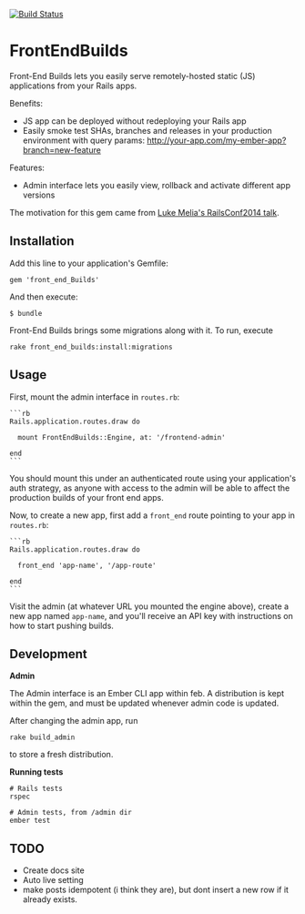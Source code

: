 [![Build Status](https://travis-ci.org/tedconf/front_end_builds.svg)](https://travis-ci.org/tedconf/front_end_builds)

# FrontEndBuilds

Front-End Builds lets you easily serve remotely-hosted static (JS) applications from your Rails apps.

Benefits:
  - JS app can be deployed without redeploying your Rails app
  - Easily smoke test SHAs, branches and releases in your production environment with query params:
    http://your-app.com/my-ember-app?branch=new-feature

Features:
  - Admin interface lets you easily view, rollback and activate different app versions

The motivation for this gem came from [Luke Melia's RailsConf2014 talk](http://www.confreaks.com/videos/3324-railsconf-lightning-fast-deployment-of-your-rails-backed-javascript-app).


## Installation

Add this line to your application's Gemfile:

    gem 'front_end_Builds' 

And then execute:

    $ bundle 

Front-End Builds brings some migrations along with it. To run, execute

    rake front_end_builds:install:migrations

## Usage

First, mount the admin interface in `routes.rb`:

    ```rb
    Rails.application.routes.draw do

      mount FrontEndBuilds::Engine, at: '/frontend-admin'

    end
    ```

You should mount this under an authenticated route using your application's
auth strategy, as anyone with access to the admin will be able to affect the
production builds of your front end apps.

Now, to create a new app, first add a `front_end` route pointing to your app in `routes.rb`:

    ```rb
    Rails.application.routes.draw do

      front_end 'app-name', '/app-route'

    end
    ```

Visit the admin (at whatever URL you mounted the engine above), create a new app
named `app-name`, and you'll receive an API key with instructions on how to start
pushing builds.


## Development

**Admin**

The Admin interface is an Ember CLI app within feb. A distribution is kept
within the gem, and must be updated whenever admin code is updated.

After changing the admin app, run

    rake build_admin

to store a fresh distribution.

**Running tests**

```
# Rails tests
rspec  

# Admin tests, from /admin dir
ember test
```

## TODO

* Create docs site
* Auto live setting
* make posts idempotent (i think they are), but dont insert a new row if
  it already exists.
